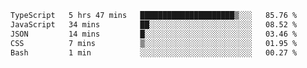
<!--START_SECTION:waka-->

```txt
TypeScript   5 hrs 47 mins   █████████████████████▒░░░   85.76 %
JavaScript   34 mins         ██░░░░░░░░░░░░░░░░░░░░░░░   08.52 %
JSON         14 mins         █░░░░░░░░░░░░░░░░░░░░░░░░   03.46 %
CSS          7 mins          ▒░░░░░░░░░░░░░░░░░░░░░░░░   01.95 %
Bash         1 min           ░░░░░░░░░░░░░░░░░░░░░░░░░   00.27 %
```

<!--END_SECTION:waka-->

<!--unk0e-ctrlmd-blitzh-Klöggr-->
